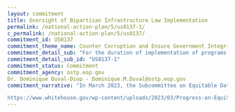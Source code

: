 ```yaml
---
layout: commitment
title: Oversight of Bipartisan Infrastructure Law Implementation
permalink: /national-action-plan/5/us0137-1/
c_permalink: /national-action-plan/5/us0137/
commitment_id: US0137
commitment_theme_name: Counter Corruption and Ensure Government Integrity and Accountability to the Public
commitment_detail_sub: "For the duration of implementation of programs in BIL, the Biden-Harris Administration commits to implementing this guidance by using data and evidence to guide infrastructure investments and track progress;"
commitment_detail_sub_id: "US0137-1"
commitment_status: Commitment
commitment_agency: ostp.eop.gov
Dr. Dominique Duval-Diop - Dominique.M.Duval@ostp.eop.gov
commitment_narrative: "In March 2023, the Subcommittee on Equitable Data (SED) released its Progress on Implementation of the Recommendations of the Equitable Data Working Group (linke below), which included an update on how data and evidence are being used to track progress on Bipartisan Infrastructure Law (BIL) implementation. On page 23 of the report, it noted that: “The SED’s Equitable Federal Funding Interagency Working Group (EFFIWG) created a process to scope and answer emergent, actionable research questions to inform equitable delivery of the BIL. These ‘rapid equity assessments’ represent discrete projects that use equitable data to improve processes and policies along the entire grant life cycle. To date, the EFFIWG, in collaboration with agency program staff, has conducted many rapid equity assessments including those that evaluate the geographic patterns of programs directly serving Americans and the distribution of project announcements throughout the country to better understand patterns of access among underserved communities.

https://www.whitehouse.gov/wp-content/uploads/2023/03/Progress-on-Equitable-Data-Mar2023.pdf"
---
```


